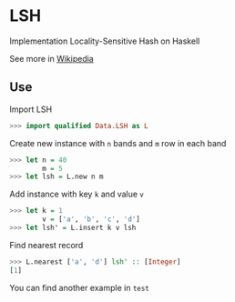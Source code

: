 # LSH
Implementation Locality-Sensitive Hash on Haskell

See more in [Wikipedia](https://en.wikipedia.org/wiki/Locality-sensitive_hashing)

## Use

Import LSH
```haskell
>>> import qualified Data.LSH as L
```

Create new instance with `n` bands and `m` row in each band
```haskell
>>> let n = 40
        m = 5
>>> let lsh = L.new n m
```

Add instance with key `k` and value `v`
```haskell
>>> let k = 1
        v = ['a', 'b', 'c', 'd']
>>> let lsh' = L.insert k v lsh
```

Find nearest record
```haskell
>>> L.nearest ['a', 'd'] lsh' :: [Integer]
[1]
```

You can find another example in `test`
